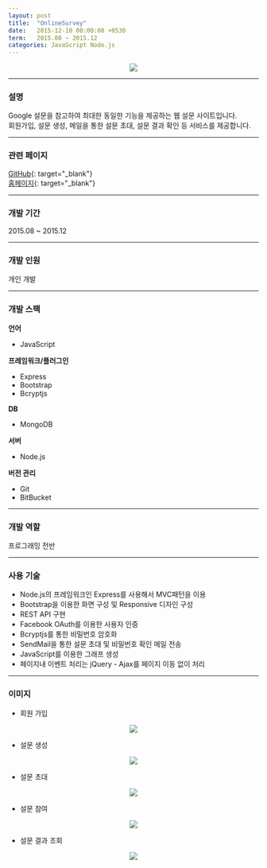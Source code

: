 ```yaml
---
layout: post
title:  "OnlineSurvey"
date:   2015-12-10 00:00:00 +0530
term:   2015.08 ~ 2015.12
categories: JavaScript Node.js
---
```

  

<center><a href="https://ironkim.github.io/assets/image/project/onlinesurvey/logo.png" target="_blank"><img class="post-img" src="https://ironkim.github.io/assets/image/project/onlinesurvey/logo.png"></a></center>
  

---
### 설명
Google 설문을 참고하여 최대한 동일한 기능을 제공하는 웹 설문 사이트입니다.  
회원가입, 설문 생성, 메일을 통한 설문 초대, 설문 결과 확인 등 서비스를 제공합니다.

---
### 관련 페이지
[GitHub][url-github]{: target="_blank"}  
[홈페이지][url-play]{: target="_blank"}  

---
### 개발 기간
2015.08 ~ 2015.12

---
### 개발 인원
개인 개발

---
### 개발 스팩
**언어**
* JavaScript

**프레임워크/플러그인**
* Express
* Bootstrap
* Bcryptjs

**DB**
* MongoDB

**서버**
* Node.js

**버전 관리**  
* Git
* BitBucket

---
### 개발 역할
프로그래밍 전반

---
### 사용 기술
* Node.js의 프레임워크인 Express를 사용해서 MVC패턴을 이용 
* Bootstrap을 이용한 화면 구성 및 Responsive 디자인 구성
* REST API 구현
* Facebook OAuth를 이용한 사용자 인증
* Bcryptjs를 통한 비밀번호 암호화
* SendMail을 통한 설문 초대 및 비밀번호 확인 메일 전송
* JavaScript를 이용한 그래프 생성
* 페이지내 이벤트 처리는 jQuery - Ajax를 페이지 이동 없이 처리


---
### 이미지

* 회원 가입
<center><a href="https://ironkim.github.io/assets/image/project/onlinesurvey/signin.png" target="_blank"><img class="post-img" src="https://ironkim.github.io/assets/image/project/onlinesurvey/signin.png"></a></center>

* 설문 생성
<center><a href="https://ironkim.github.io/assets/image/project/onlinesurvey/create.png" target="_blank"><img class="post-img" src="https://ironkim.github.io/assets/image/project/onlinesurvey/create.png"></a></center>

* 설문 초대
<center><a href="https://ironkim.github.io/assets/image/project/onlinesurvey/invite.png" target="_blank"><img class="post-img" src="https://ironkim.github.io/assets/image/project/onlinesurvey/invite.png"></a></center>

* 설문 참여
<center><a href="https://ironkim.github.io/assets/image/project/onlinesurvey/survey.png" target="_blank"><img class="post-img" src="https://ironkim.github.io/assets/image/project/onlinesurvey/survey.png"></a></center>

* 설문 결과 조회
<center><a href="https://ironkim.github.io/assets/image/project/onlinesurvey/result.png" target="_blank"><img class="post-img" src="https://ironkim.github.io/assets/image/project/onlinesurvey/result.png"></a></center>


[url-github]: https://github.com/IronKim/OnlineSurvey
[url-play]: https://glacial-scrubland-6910.herokuapp.com/ 

